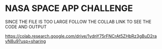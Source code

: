 # NASA SPACE APP CHALLENGE 
SINCE THE FILE IS TOO LARGE FOLLOW THE COLLAB LINK TO SEE THE CODE AND OUTPUT

https://colab.research.google.com/drive/1ydnY75rFNCrAt5ZHbRz3gBuD2rayN8u9?usp=sharing
